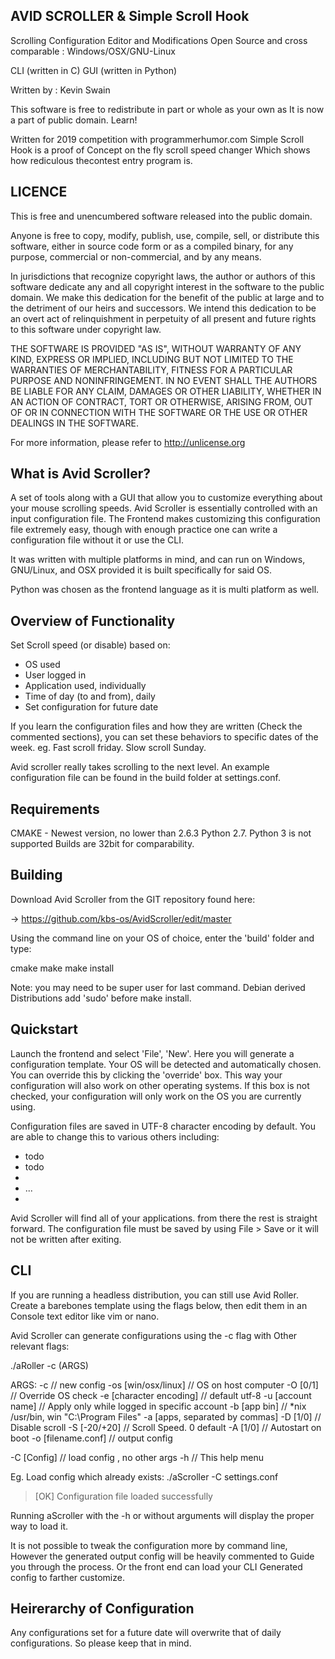AVID SCROLLER & Simple Scroll Hook
----------------------------------


Scrolling Configuration Editor and Modifications
Open Source and cross comparable : Windows/OSX/GNU-Linux

CLI (written in C)
GUI (written in Python)

Written by : Kevin Swain

This software is free to redistribute in part or whole as your own as
It is now a part of public domain. Learn!

Written for 2019 competition with programmerhumor.com
Simple Scroll Hook is a proof of Concept on the fly scroll speed changer
Which shows how rediculous thecontest entry program is.


LICENCE
-------

This is free and unencumbered software released into the public domain.

Anyone is free to copy, modify, publish, use, compile, sell, or
distribute this software, either in source code form or as a compiled
binary, for any purpose, commercial or non-commercial, and by any
means.

In jurisdictions that recognize copyright laws, the author or authors
of this software dedicate any and all copyright interest in the
software to the public domain. We make this dedication for the benefit
of the public at large and to the detriment of our heirs and
successors. We intend this dedication to be an overt act of
relinquishment in perpetuity of all present and future rights to this
software under copyright law.

THE SOFTWARE IS PROVIDED "AS IS", WITHOUT WARRANTY OF ANY KIND,
EXPRESS OR IMPLIED, INCLUDING BUT NOT LIMITED TO THE WARRANTIES OF
MERCHANTABILITY, FITNESS FOR A PARTICULAR PURPOSE AND NONINFRINGEMENT.
IN NO EVENT SHALL THE AUTHORS BE LIABLE FOR ANY CLAIM, DAMAGES OR
OTHER LIABILITY, WHETHER IN AN ACTION OF CONTRACT, TORT OR OTHERWISE,
ARISING FROM, OUT OF OR IN CONNECTION WITH THE SOFTWARE OR THE USE OR
OTHER DEALINGS IN THE SOFTWARE.

For more information, please refer to <http://unlicense.org>



What is Avid Scroller?
----------------------

A set of tools along with a GUI that allow you to customize
everything about your mouse scrolling speeds. Avid Scroller
is essentially controlled with an input configuration file.
The Frontend makes customizing this configuration file 
extremely easy, though with enough practice one can write
a configuration file without it or use the CLI.

It was written with multiple platforms in mind, and can run
on Windows, GNU/Linux, and OSX provided it is built specifically
for said OS.

Python was chosen as the frontend language as it is multi
platform as well.



Overview of Functionality
-------------------------

Set Scroll speed (or disable) based on:
  - OS used
  - User logged in
  - Application used, individually
  - Time of day (to and from), daily
  - Set configuration for future date

If you learn the configuration files and how they are written
(Check the commented sections), you can set these behaviors
to specific dates of the week. eg. Fast scroll friday. Slow
scroll Sunday.


Avid scroller really takes scrolling to the next level. An
example configuration file can be found in the build folder
at settings.conf.



Requirements
------------

CMAKE - Newest version, no lower than 2.6.3
Python 2.7. Python 3 is not supported
Builds are 32bit for comparability.



Building
--------

Download Avid Scroller from the GIT repository found here:

  -> https://github.com/kbs-os/AvidScroller/edit/master

Using the command line on your OS of choice, enter the 'build'
folder and type:

cmake
make
make install

Note: you may need to be super user for last command. Debian derived 
Distributions add 'sudo' before make install.


Quickstart
----------

Launch the frontend and select 'File', 'New'. Here you will
generate a configuration template. Your OS will be detected
 and automatically chosen. You can override this
by clicking the 'override' box. This way your configuration
will also work on other operating systems. If this box is not
checked, your configuration will only work on the OS you 
are currently using.

Configuration files are saved in UTF-8 character encoding by
default. You are able to change this to various others including:
- todo
- todo
-
- ...
-

Avid Scroller will find all of your applications. from there
the rest is straight forward. The configuration file must be
saved by using File > Save or it will not be written after
exiting.


CLI
---
If you are running a headless distribution, you can still use Avid Roller.
Create a barebones template using the flags below, then edit them in an
Console text editor like vim or nano.

Avid Scroller can generate configurations using the -c flag with
Other relevant flags:

./aRoller -c (ARGS)

ARGS:
-c // new config
-os [win/osx/linux] // OS on host computer
-O [0/1] // Override OS check
-e [character encoding] // default utf-8
-u [account name] // Apply only while logged in specific account
-b [app bin] // *nix /usr/bin, win "C:\Program Files"
-a [apps, separated by commas]
-D [1/0] // Disable scroll
-S [-20/+20] // Scroll Speed. 0 default
-A [1/0] // Autostart on boot
-o [filename.conf] // output config 

-C [Config] // load config , no other args
-h // This help menu

Eg. Load config which already exists:
./aScroller -C settings.conf
> [OK] Configuration file loaded successfully

Running aScroller with the -h or without arguments will 
display the proper way to load it.

It is not possible to tweak the configuration more by command line,
However the generated output config will be heavily commented to
Guide you through the process. Or the front end can load your CLI
Generated config to farther customize.


Heirerarchy of Configuration
----------------------------

Any configurations set for a future date will overwrite that
of daily configurations. So please keep that in mind.



